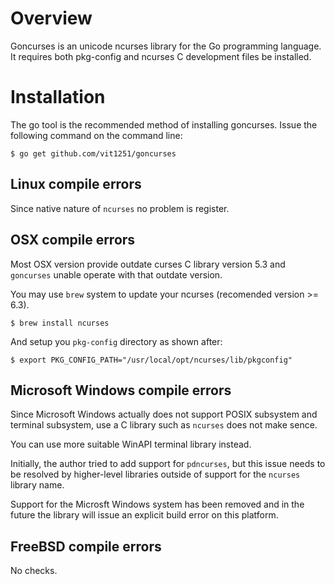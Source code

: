 # Overview

Goncurses is an unicode ncurses library for the Go programming language. It
requires both pkg-config and ncurses C development files be installed.

# Installation

The go tool is the recommended method of installing goncurses. Issue the
following command on the command line:

    $ go get github.com/vit1251/goncurses

## Linux compile errors

Since native nature of `ncurses` no problem is register.

## OSX compile errors

Most OSX version provide outdate curses C library version 5.3 and `goncurses`
unable operate with that outdate version.

You may use `brew` system to update your ncurses (recomended version >= 6.3).

    $ brew install ncurses

And setup you `pkg-config` directory as shown after:

    $ export PKG_CONFIG_PATH="/usr/local/opt/ncurses/lib/pkgconfig"

## Microsoft Windows compile errors

Since Microsoft Windows actually does not support POSIX subsystem and
terminal subsystem, use a C library such as `ncurses` does not make sence.

You can use more suitable WinAPI terminal library instead.

Initially, the author tried to add support for `pdncurses`, but this issue
needs to be resolved by higher-level libraries outside of support for the
`ncurses` library name.

Support for the Microsft Windows system has been removed and in the future
the library will issue an explicit build error on this platform.

## FreeBSD compile errors

No checks.
